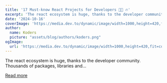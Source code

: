 ```yaml
---
title: '17 Must-know React Projects for Developers 👩‍💻 🔥'
excerpt: 'The react ecosystem is huge, thanks to the developer community.  Thousands of packages, libraries and...'
date: '2024-10-16'
coverImage: 'https://media.dev.to/dynamic/image/width=1000,height=420,fit=cover,gravity=auto,format=auto/https%3A%2F%2Fdev-to-uploads.s3.amazonaws.com%2Fuploads%2Farticles%2Fawczmztsw3kkwq375ikh.gif'
author:
  name: Koders
  picture: "assets/blog/authors/koders.png"
ogImage:
  url: 'https://media.dev.to/dynamic/image/width=1000,height=420,fit=cover,gravity=auto,format=auto/https%3A%2F%2Fdev-to-uploads.s3.amazonaws.com%2Fuploads%2Farticles%2Fawczmztsw3kkwq375ikh.gif'
---
```


The react ecosystem is huge, thanks to the developer community.  Thousands of packages, libraries and...

[Read more](https://dev.to/tolgee_i18n/17-must-know-react-projects-for-developers-28a2)
